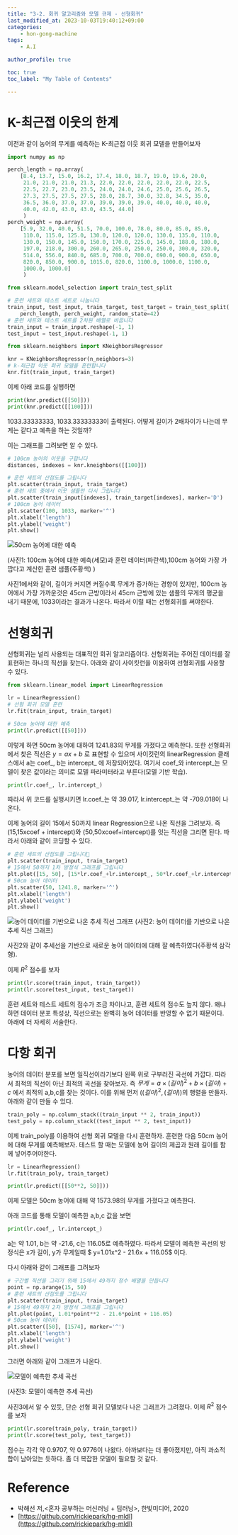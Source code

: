 ```yaml
---
title: "3-2. 회귀 알고리즘와 모델 규제 - 선형회귀"
last_modified_at: 2023-10-03T19:40:12+09:00
categories:
    - hon-gong-machine
tags:
    - A.I

author_profile: true

toc: true
toc_label: "My Table of Contents"

---
```

# K-최근접 이웃의 한계
이전과 같이 농어의 무게를 예측하는 K-최근접 이웃 회귀 모델을 만들어보자
```py
import numpy as np

perch_length = np.array(
    [8.4, 13.7, 15.0, 16.2, 17.4, 18.0, 18.7, 19.0, 19.6, 20.0,
     21.0, 21.0, 21.0, 21.3, 22.0, 22.0, 22.0, 22.0, 22.0, 22.5,
     22.5, 22.7, 23.0, 23.5, 24.0, 24.0, 24.6, 25.0, 25.6, 26.5,
     27.3, 27.5, 27.5, 27.5, 28.0, 28.7, 30.0, 32.8, 34.5, 35.0,
     36.5, 36.0, 37.0, 37.0, 39.0, 39.0, 39.0, 40.0, 40.0, 40.0,
     40.0, 42.0, 43.0, 43.0, 43.5, 44.0]
     )
perch_weight = np.array(
    [5.9, 32.0, 40.0, 51.5, 70.0, 100.0, 78.0, 80.0, 85.0, 85.0,
     110.0, 115.0, 125.0, 130.0, 120.0, 120.0, 130.0, 135.0, 110.0,
     130.0, 150.0, 145.0, 150.0, 170.0, 225.0, 145.0, 188.0, 180.0,
     197.0, 218.0, 300.0, 260.0, 265.0, 250.0, 250.0, 300.0, 320.0,
     514.0, 556.0, 840.0, 685.0, 700.0, 700.0, 690.0, 900.0, 650.0,
     820.0, 850.0, 900.0, 1015.0, 820.0, 1100.0, 1000.0, 1100.0,
     1000.0, 1000.0]
     )

from sklearn.model_selection import train_test_split

# 훈련 세트와 테스트 세트로 나눕니다
train_input, test_input, train_target, test_target = train_test_split(
    perch_length, perch_weight, random_state=42)
# 훈련 세트와 테스트 세트를 2차원 배열로 바꿉니다
train_input = train_input.reshape(-1, 1)
test_input = test_input.reshape(-1, 1)

from sklearn.neighbors import KNeighborsRegressor

knr = KNeighborsRegressor(n_neighbors=3)
# k-최근접 이웃 회귀 모델을 훈련합니다
knr.fit(train_input, train_target)
```
이제 아래 코드를 실행하면
```py
print(knr.predict([[50]]))
print(knr.predict([[100]]))
```
1033.33333333, 1033.33333333이 출력된다. 어떻게 길이가 2배차이가 나는데 무게는 같다고 예측을 하는 것일까?

이는 그래프를 그려보면 알 수 있다.
```py
# 100cm 농어의 이웃을 구합니다
distances, indexes = knr.kneighbors([[100]])

# 훈련 세트의 산점도를 그립니다
plt.scatter(train_input, train_target)
# 훈련 세트 중에서 이웃 샘플만 다시 그립니다
plt.scatter(train_input[indexes], train_target[indexes], marker='D')
# 100cm 농어 데이터
plt.scatter(100, 1033, marker='^')
plt.xlabel('length')
plt.ylabel('weight')
plt.show()
```
![50cm 농어에 대한 예측](https://github.com/minchoCoin/minchoCoin.github.io/assets/62372650/e1b8534b-0146-40cd-87e5-6cf8ac15c94d)

(사진1: 100cm 농어에 대한 예측(세모)과 훈련 데이터(파란색),100cm 농어와 가장 가깝다고 계산한 훈련 샘플(주황색) )

사진1에서와 같이, 길이가 커지면 커질수록 무게가 증가하는 경향이 있지만, 100cm 농어에서 가장 가까운것은 45cm 근방이라서 45cm 근방에 있는 샘플의 무게의 평균을 내기 때문에, 1033이라는 결과가 나온다. 따라서 이럴 때는 선형회귀를 써야한다.

# 선형회귀

선형회귀는 널리 사용되는 대표적인 회귀 알고리즘이다. 선형회귀는 주어진 데이터를 잘 표현하는 하나의 직선을 찾는다.
아래와 같이 사이킷런을 이용하여 선형회귀를 사용할 수 있다.

```py
from sklearn.linear_model import LinearRegression

lr = LinearRegression()
# 선형 회귀 모델 훈련
lr.fit(train_input, train_target)

# 50cm 농어에 대한 예측
print(lr.predict([[50]]))
```
이렇게 하면 50cm 농어에 대하여 1241.83의 무게를 가졌다고 예측한다. 또한 선형회귀에서 찾은 직선은 $y=ax+b$ 로 표현할 수 있으며 사이킷런의 linearRegression 클래스에서 a는 coef_, b는 intercept_ 에 저장되어있다. 여기서 coef_와 intercept_는 모델이 찾은 값이라는 의미로 모델 파라미터라고 부른다(모델 기반 학습).

```py
print(lr.coef_, lr.intercept_)
```
따라서 위 코드를 실행시키면 lr.coef_는 약 39.017, lr.intercept_는 약 -709.018이 나온다.

이제 농어의 길이 15에서 50까지 linear Regression으로 나온 직선을 그려보자. 즉 (15,15xcoef + intercept)와 (50,50xcoef+intercept)를 잇는 직선을 그리면 된다. 따라서 아래와 같이 코딩할 수 있다.

```py
# 훈련 세트의 산점도를 그립니다
plt.scatter(train_input, train_target)
# 15에서 50까지 1차 방정식 그래프를 그립니다
plt.plot([15, 50], [15*lr.coef_+lr.intercept_, 50*lr.coef_+lr.intercept_])
# 50cm 농어 데이터
plt.scatter(50, 1241.8, marker='^')
plt.xlabel('length')
plt.ylabel('weight')
plt.show()
```
![농어 데이터를 기반으로 나온 추세 직선 그래프](https://github.com/minchoCoin/minchoCoin.github.io/assets/62372650/d6503463-40fd-4b7c-b4c3-a00ea0986855)
(사진2: 농어 데이터를 기반으로 나온 추세 직선 그래프)

사진2와 같이 추세선을 기반으로 새로운 농어 데이터에 대해 잘 예측하였다(주황색 삼각형).

이제 $R^2$ 점수를 보자
```py
print(lr.score(train_input, train_target))
print(lr.score(test_input, test_target))
```
훈련 세트와 테스트 세트의 점수가 조금 차이나고, 훈련 세트의 점수도 높지 않다. 왜냐하면 데이터 분포 특성상, 직선으로는 완벽히 농어 데이터를 반영할 수 없기 때문이다. 아래에 더 자세히 서술한다.

# 다항 회귀
농어의 데이터 분포를 보면 일직선이라기보다 왼쪽 위로 구부러진 곡선에 가깝다. 따라서 최적의 직선이 아닌 최적의 곡선을 찾아보자. 즉 $무게 = a \times (길이)^2 + b\times (길이) + c$ 에서 최적의 a,b,c를 찾는 것이다. 이를 위해 먼저 $((길이)^2, (길이))$의 행렬을 만들자. 아래와 같이 만들 수 있다.

```py
train_poly = np.column_stack((train_input ** 2, train_input))
test_poly = np.column_stack((test_input ** 2, test_input))
```

이제 train_poly를 이용하여 선형 회귀 모델을 다시 훈련하자. 훈련한 다음 50cm 농어에 대해 무게를 예측해보자. 테스트 할 때는 모델에 농어 길이의 제곱과 원래 길이를 함께 넣어주어야한다.

```py
lr = LinearRegression()
lr.fit(train_poly, train_target)

print(lr.predict([[50**2, 50]]))
```
이제 모델은 50cm 농어에 대해 약 1573.98의 무게를 가졌다고 예측한다.

아래 코드를 통해 모델이 예측한 a,b,c 값을 보면
```py
print(lr.coef_, lr.intercept_)
```
a는 약 1.01, b는 약 -21.6, c는 116.05로 예측하였다. 따라서 모델이 예측한 곡선의 방정식은 x가 길이, y가 무게일때
$ y=1.01x^2 - 21.6x + 116.05$ 이다.

다시 아래와 같이 그래프를 그려보자

```py
# 구간별 직선을 그리기 위해 15에서 49까지 정수 배열을 만듭니다
point = np.arange(15, 50)
# 훈련 세트의 산점도를 그립니다
plt.scatter(train_input, train_target)
# 15에서 49까지 2차 방정식 그래프를 그립니다
plt.plot(point, 1.01*point**2 - 21.6*point + 116.05)
# 50cm 농어 데이터
plt.scatter([50], [1574], marker='^')
plt.xlabel('length')
plt.ylabel('weight')
plt.show()
```
그러면 아래와 같이 그래프가 나온다.

![모델이 예측한 추세 곡선](https://github.com/minchoCoin/minchoCoin.github.io/assets/62372650/3c9ebf89-5d8b-47a1-86dd-c92a431080ca)

(사진3: 모델이 예측한 추세 곡선)

사진3에서 알 수 있듯, 단순 선형 회귀 모델보다 나은 그래프가 그려졌다. 이제 $R^2$ 점수를 보자

```py
print(lr.score(train_poly, train_target))
print(lr.score(test_poly, test_target))
```
점수는 각각 약 0.9707, 약 0.9776이 나왔다. 아까보다는 더 좋아졌지만, 아직 과소적합이 남아있는 듯하다. 좀 더 복잡한 모델이 필요할 것 같다.

# Reference
 - 박해선 저,<혼자 공부하는 머신러닝 + 딥러닝>, 한빛미디어, 2020
 - [https://github.com/rickiepark/hg-mldl](https://github.com/rickiepark/hg-mldl)